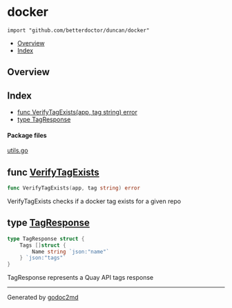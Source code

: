 

# docker
`import "github.com/betterdoctor/duncan/docker"`

* [Overview](#pkg-overview)
* [Index](#pkg-index)

## <a name="pkg-overview">Overview</a>



## <a name="pkg-index">Index</a>
* [func VerifyTagExists(app, tag string) error](#VerifyTagExists)
* [type TagResponse](#TagResponse)


#### <a name="pkg-files">Package files</a>
[utils.go](/src/github.com/betterdoctor/duncan/docker/utils.go) 





## <a name="VerifyTagExists">func</a> [VerifyTagExists](/src/target/utils.go?s=310:353#L10)
``` go
func VerifyTagExists(app, tag string) error
```
VerifyTagExists checks if a docker tag exists for a given repo




## <a name="TagResponse">type</a> [TagResponse](/src/target/utils.go?s=153:242#L3)
``` go
type TagResponse struct {
    Tags []struct {
        Name string `json:"name"`
    } `json:"tags"`
}
```
TagResponse represents a Quay API tags response














- - -
Generated by [godoc2md](http://godoc.org/github.com/davecheney/godoc2md)
